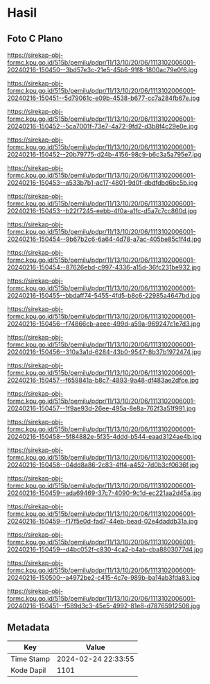 # Hasil

## Foto C Plano

https://sirekap-obj-formc.kpu.go.id/515b/pemilu/pdpr/11/13/10/20/06/1113102006001-20240216-150450--3bd57e3c-21e5-45b6-91f8-1800ac79e0f6.jpg

https://sirekap-obj-formc.kpu.go.id/515b/pemilu/pdpr/11/13/10/20/06/1113102006001-20240216-150451--5d79061c-e09b-4538-b677-cc7a284fb67e.jpg

https://sirekap-obj-formc.kpu.go.id/515b/pemilu/pdpr/11/13/10/20/06/1113102006001-20240216-150452--5ca7001f-73e7-4a72-9fd2-d3b8f4c29e0e.jpg

https://sirekap-obj-formc.kpu.go.id/515b/pemilu/pdpr/11/13/10/20/06/1113102006001-20240216-150452--20b79775-d24b-4156-98c9-b6c3a5a795e7.jpg

https://sirekap-obj-formc.kpu.go.id/515b/pemilu/pdpr/11/13/10/20/06/1113102006001-20240216-150453--a533b7b1-ac17-4801-9d0f-dbdfdbd6bc5b.jpg

https://sirekap-obj-formc.kpu.go.id/515b/pemilu/pdpr/11/13/10/20/06/1113102006001-20240216-150453--b22f7245-eebb-4f0a-a1fc-d5a7c7cc860d.jpg

https://sirekap-obj-formc.kpu.go.id/515b/pemilu/pdpr/11/13/10/20/06/1113102006001-20240216-150454--9b67b2c6-6a64-4d78-a7ac-405be85c1f4d.jpg

https://sirekap-obj-formc.kpu.go.id/515b/pemilu/pdpr/11/13/10/20/06/1113102006001-20240216-150454--87626ebd-c997-4336-a15d-36fc231be932.jpg

https://sirekap-obj-formc.kpu.go.id/515b/pemilu/pdpr/11/13/10/20/06/1113102006001-20240216-150455--bbdaff74-5455-4fd5-b8c6-22985a4647bd.jpg

https://sirekap-obj-formc.kpu.go.id/515b/pemilu/pdpr/11/13/10/20/06/1113102006001-20240216-150456--f74866cb-aeee-499d-a59a-969247c1e7d3.jpg

https://sirekap-obj-formc.kpu.go.id/515b/pemilu/pdpr/11/13/10/20/06/1113102006001-20240216-150456--310a3a1d-6284-43b0-9547-8b37b1972474.jpg

https://sirekap-obj-formc.kpu.go.id/515b/pemilu/pdpr/11/13/10/20/06/1113102006001-20240216-150457--f659841a-b8c7-4893-9a48-df483ae2dfce.jpg

https://sirekap-obj-formc.kpu.go.id/515b/pemilu/pdpr/11/13/10/20/06/1113102006001-20240216-150457--1f9ae93d-26ee-495a-8e8a-762f3a51f991.jpg

https://sirekap-obj-formc.kpu.go.id/515b/pemilu/pdpr/11/13/10/20/06/1113102006001-20240216-150458--5f84882e-5f35-4ddd-b544-eaad3124ae4b.jpg

https://sirekap-obj-formc.kpu.go.id/515b/pemilu/pdpr/11/13/10/20/06/1113102006001-20240216-150458--04dd8a86-2c83-4ff4-a452-7d0b3cf0636f.jpg

https://sirekap-obj-formc.kpu.go.id/515b/pemilu/pdpr/11/13/10/20/06/1113102006001-20240216-150459--ada69469-37c7-4090-9c1d-ec221aa2d45a.jpg

https://sirekap-obj-formc.kpu.go.id/515b/pemilu/pdpr/11/13/10/20/06/1113102006001-20240216-150459--f17f5e0d-fad7-44eb-bead-02e4daddb31a.jpg

https://sirekap-obj-formc.kpu.go.id/515b/pemilu/pdpr/11/13/10/20/06/1113102006001-20240216-150459--d4bc052f-c830-4ca2-b4ab-cba8803077d4.jpg

https://sirekap-obj-formc.kpu.go.id/515b/pemilu/pdpr/11/13/10/20/06/1113102006001-20240216-150500--a4972be2-c415-4c7e-989b-ba14ab3fda83.jpg

https://sirekap-obj-formc.kpu.go.id/515b/pemilu/pdpr/11/13/10/20/06/1113102006001-20240216-150451--f589d3c3-45e5-4992-81e8-d78765912508.jpg


## Metadata

| Key        | Value               |
| ---------- | ------------------- |
| Time Stamp | 2024-02-24 22:33:55 |
| Kode Dapil | 1101                |



